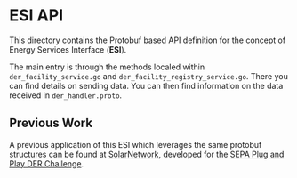 # ESI API

This directory contains the Protobuf based API definition for the concept of Energy Services Interface (**ESI**).

The main entry is through the methods localed within `der_facility_service.go` and `der_facility_registry_service.go`.
There you can find details on sending data. You can then find information on the data received in `der_handler.proto`.

## Previous Work

A previous application of this ESI which leverages the same protobuf structures can be found at
[SolarNetwork](https://github.com/SolarNetwork/der-challenge-prototype), developed for the
[SEPA Plug and Play DER Challenge](https://sepapower.org/plug-and-play-der-challenge/).

